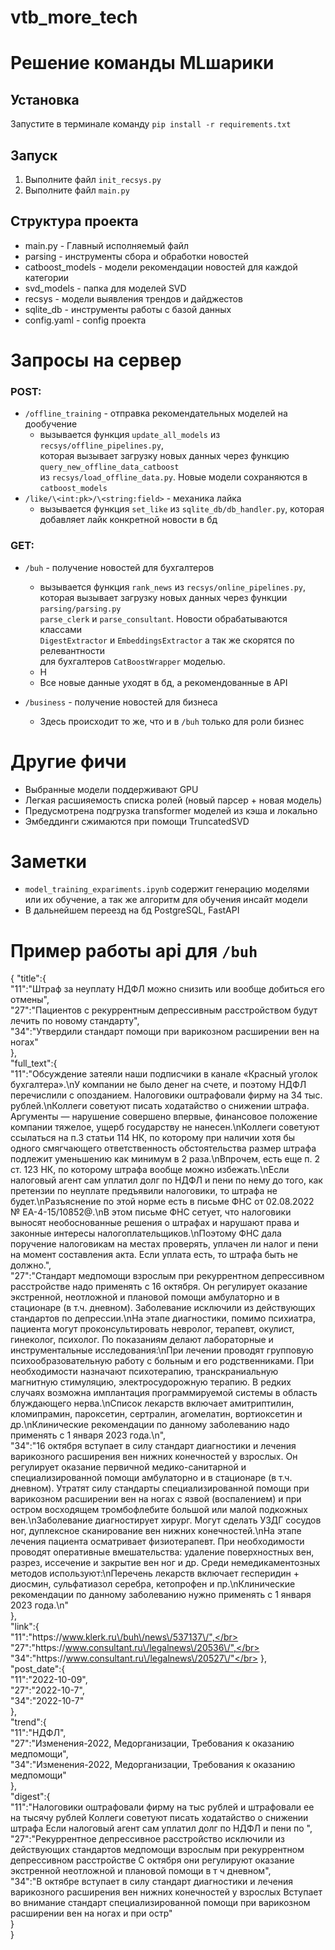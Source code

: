 # vtb_more_tech

# Решение команды MLшарики

## Установка

Запустите в терминале команду `pip install -r requirements.txt`

## Запуск
1. Выполните файл `init_recsys.py`
2. Выполните файл `main.py`

## Структура проекта
* main.py - Главный исполняемый файл
* parsing - инструменты сбора и обработки новостей
* catboost_models - модели рекомендации новостей для каждой категории
* svd_models - папка для моделей SVD
* recsys - модели выявления трендов и дайджестов
* sqlite_db - инструменты работы с базой данных
* config.yaml - config проекта

# Запросы на сервер
### POST:
* `/offline_training` - отправка рекомендательных моделей на дообучение
   + вызывается функция `update_all_models` из `recsys/offline_pipelines.py`, </br> 
   которая вызывает загрузку новых данных через функцию `query_new_offline_data_catboost`</br> 
   из `recsys/load_offline_data.py`. Новые модели сохраняются в `catboost_models`
* `/like/\<int:pk>/\<string:field>` - механика лайка
   + вызывается функция `set_like` из `sqlite_db/db_handler.py`, которая добавляет лайк конкретной новости в бд

### GET:
* `/buh` - получение новостей для бухгалтеров
  + вызывается функция `rank_news` из `recsys/online_pipelines.py`, </br> 
    которая вызывает загрузку новых данных через функции `parsing/parsing.py`</br> 
   `parse_clerk` и `parse_consultant`. Новости обрабатываются классами </br>
   `DigestExtractor` и `EmbeddingsExtractor` а так же скорятся по релевантности </br>
   для бухгалтеров `CatBoostWrapper` моделью.
  + Н
  + Все новые данные уходят в бд, а рекомендованные в API
   
* `/business` - получение новостей для бизнеса
    + Здесь происходит то же, что и в `/buh` только для роли бизнес

# Другие фичи
* Выбранные модели поддерживают GPU
* Легкая расшияемость списка ролей (новый парсер + новая модель)
* Предусмотрена подгрузка transformer моделей из кэша и локально
* Эмбеддинги сжимаются при помощи TruncatedSVD

# Заметки
* `model_training_expariments.ipynb` содержит генерацию моделями или
  их обучение, а так же алгоритм для обучения инсайт модели
* В дальнейшем переезд на бд PostgreSQL, FastAPI  

# Пример работы api для `/buh`
{
    "title":{</br>
        "11":"Штраф за неуплату НДФЛ можно снизить или вообще добиться его отмены",</br>
        "27":"Пациентов с рекуррентным депрессивным расстройством будут лечить по новому стандарту",</br>
        "34":"Утвердили стандарт помощи при варикозном расширении вен на ногах"</br>
    },</br>
    "full_text":{</br>
        "11":"Обсуждение затеяли наши подписчики в канале «Красный уголок бухгалтера».\nУ компании не было денег на счете, и поэтому НДФЛ перечислили с опозданием. Налоговики оштрафовали фирму на 34 тыс. рублей.\nКоллеги советуют писать ходатайство о снижении штрафа. Аргументы — нарушение совершено впервые, финансовое положение компании тяжелое, ущерб государству не нанесен.\nКоллеги советуют ссылаться на п.3 статьи 114 НК, по которому при наличии хотя бы одного смягчающего ответственность обстоятельства размер штрафа подлежит уменьшению как минимум в 2 раза.\nВпрочем, есть еще п. 2 ст. 123 НК, по которому штрафа вообще можно избежать.\nЕсли налоговый агент сам уплатил долг по НДФЛ и пени по нему до того, как претензии по неуплате предъявили налоговики, то штрафа не будет.\nРазъяснение по этой норме есть в письме ФНС от 02.08.2022 № ЕА-4-15\/10852@.\nВ этом письме ФНС сетует, что налоговики выносят необоснованные решения о штрафах и нарушают права и законные интересы налогоплательщиков.\nПоэтому ФНС дала поручение налоговикам на местах проверять, уплачен ли налог и пени на момент составления акта. Если уплата есть, то штрафа быть не должно.",</br>
        "27":"Стандарт медпомощи взрослым при рекуррентном депрессивном расстройстве надо применять с 16 октября. Он регулирует оказание экстренной, неотложной и плановой помощи амбулаторно и в стационаре (в т.ч. дневном). Заболевание исключили из действующих стандартов по депрессии.\nНа этапе диагностики, помимо психиатра, пациента могут проконсультировать невролог, терапевт, окулист, гинеколог, психолог. По показаниям делают лабораторные и инструментальные исследования:\nПри лечении проводят групповую психообразовательную работу с больным и его родственниками. При необходимости назначают психотерапию, транскраниальную магнитную стимуляцию, электросудорожную терапию. В редких случаях возможна имплантация программируемой системы в область блуждающего нерва.\nСписок лекарств включает амитриптилин, кломипрамин, пароксетин, сертралин, агомелатин, вортиоксетин и др.\nКлинические рекомендации по данному заболеванию надо применять с 1 января 2023 года.\n",</br>
        "34":"16 октября вступает в силу стандарт диагностики и лечения варикозного расширения вен нижних конечностей у взрослых. Он регулирует оказание первичной медико-санитарной и специализированной помощи амбулаторно и в стационаре (в т.ч. дневном). Утратят силу стандарты специализированной помощи при варикозном расширении вен на ногах с язвой (воспалением) и при остром восходящем тромбофлебите большой или малой подкожных вен.\nЗаболевание диагностирует хирург. Могут сделать УЗДГ сосудов ног, дуплексное сканирование вен нижних конечностей.\nНа этапе лечения пациента осматривает физиотерапевт. При необходимости проводят оперативные вмешательства: удаление поверхностных вен, разрез, иссечение и закрытие вен ног и др. Среди немедикаментозных методов используют:\nПеречень лекарств включает гесперидин + диосмин, сульфатиазол серебра, кетопрофен и пр.\nКлинические рекомендации по данному заболеванию нужно применять с 1 января 2023 года.\n"</br>
    },</br>
    "link":{</br>
        "11":"https:\/\/www.klerk.ru\/buh\/news\/537137\/",</br>
        "27":"https:\/\/www.consultant.ru\/legalnews\/20536\/",</br>
        "34":"https:\/\/www.consultant.ru\/legalnews\/20527\/"</br>
    },</br>
    "post_date":{</br>
        "11":"2022-10-09",</br>
        "27":"2022-10-7",</br>
        "34":"2022-10-7"</br>
    },</br>
    "trend":{</br>
        "11":"НДФЛ",</br>
        "27":"Изменения-2022, Медорганизации, Требования к оказанию медпомощи",</br>
        "34":"Изменения-2022, Медорганизации, Требования к оказанию медпомощи"</br>
    },</br>
    "digest":{</br>
        "11":"Налоговики оштрафовали фирму на тыс рублей и штрафовали ее на тысячу рублей Коллеги советуют писать ходатайство о снижении штрафа Если налоговый агент сам уплатил долг по НДФЛ и пени по ",</br>
        "27":"Рекуррентное депрессивное расстройство исключили из действующих стандартов медпомощи взрослым при рекуррентном депрессивном расстройстве С октября они регулируют оказание экстренной неотложной и плановой помощи в т ч дневном",</br>
        "34":"В октябре вступает в силу стандарт диагностики и лечения варикозного расширения вен нижних конечностей у взрослых Вступает во внимание стандарт специализированной помощи при варикозном расширении вен на ногах и при остр"</br>
        }</br>
}
